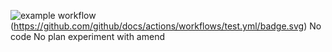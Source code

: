 ![example workflow](https://github.com/dev-fajero/hexlet-git/actions/badge.svg)
(https://github.com/github/docs/actions/workflows/test.yml/badge.svg)
No code No plan
experiment with amend
